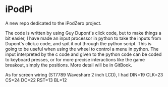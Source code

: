 # iPodPi
A new repo dedicated to the iPodZero project.

The code is written by using Guy Dupont's click code, but to make things a bit easier, I have made an input processor in python to take the inputs from Dupont's click.c code, and spit it out through the python script. This is going to be useful when using the wheel to control a menu in python. The input interpreted by the c code and given to the python code can be coded to keyboard presses, or for more precise interactions like the game breakout, simply the positions. More detail will be in GitBook.

As for screen wiring (ST7789 Waveshare 2 inch LCD), I had DIN=19 CLK=23 CS=24 DC=22 RST=13 BL=12
